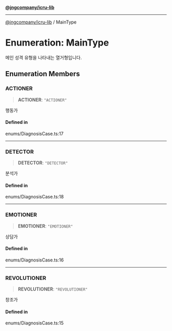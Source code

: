 [**@jngcompany/icru-lib**](../README.md)

***

[@jngcompany/icru-lib](../globals.md) / MainType

# Enumeration: MainType

메인 성격 유형을 나타내는 열거형입니다.

## Enumeration Members

### ACTIONER

> **ACTIONER**: `"ACTIONER"`

행동가

#### Defined in

enums/DiagnosisCase.ts:17

***

### DETECTOR

> **DETECTOR**: `"DETECTOR"`

분석가

#### Defined in

enums/DiagnosisCase.ts:18

***

### EMOTIONER

> **EMOTIONER**: `"EMOTIONER"`

상담가

#### Defined in

enums/DiagnosisCase.ts:16

***

### REVOLUTIONER

> **REVOLUTIONER**: `"REVOLUTIONER"`

창조가

#### Defined in

enums/DiagnosisCase.ts:15
